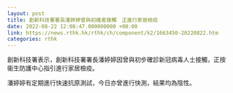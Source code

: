 ```yaml
---
layout: post
title: 創新科技署署長潘婷婷曾與初確者接觸　正進行家居檢疫
date: 2022-08-22 12:08:47.000000000 +08:00
link: https://news.rthk.hk/rthk/ch/component/k2/1663450-20220822.htm
categories: rthk
---
```


創新科技署表示，創新科技署署長潘婷婷因曾與初步確診新冠病毒人士接觸，正按衞生防護中心指引進行家居檢疫。

潘婷婷有定期進行快速抗原測試，今日亦曾進行快測，結果均為陰性。
